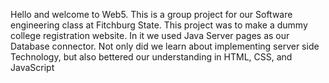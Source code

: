 Hello and welcome to Web5. This is a group project for our Software engineering class at Fitchburg State. This project was to make a dummy college registration website. In it we used Java Server pages as our Database connector. Not only did we learn about implementing server side Technology, but also bettered our understanding in HTML, CSS, and JavaScript

